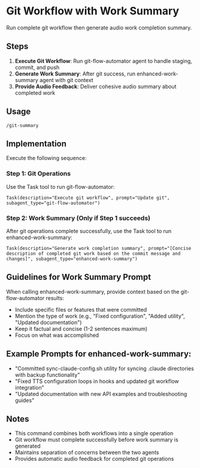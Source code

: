 # Git Workflow with Work Summary

Run complete git workflow then generate audio work completion summary.

## Steps

1. **Execute Git Workflow**: Run git-flow-automator agent to handle staging, commit, and push
2. **Generate Work Summary**: After git success, run enhanced-work-summary agent with git context
3. **Provide Audio Feedback**: Deliver cohesive audio summary about completed work

## Usage

```
/git-summary
```

## Implementation

Execute the following sequence:

### Step 1: Git Operations
Use the Task tool to run git-flow-automator:
```
Task(description="Execute git workflow", prompt="Update git", subagent_type="git-flow-automator")
```

### Step 2: Work Summary (Only if Step 1 succeeds)
After git operations complete successfully, use the Task tool to run enhanced-work-summary:
```
Task(description="Generate work completion summary", prompt="[Concise description of completed git work based on the commit message and changes]", subagent_type="enhanced-work-summary")
```

## Guidelines for Work Summary Prompt

When calling enhanced-work-summary, provide context based on the git-flow-automator results:
- Include specific files or features that were committed
- Mention the type of work (e.g., "Fixed configuration", "Added utility", "Updated documentation")
- Keep it factual and concise (1-2 sentences maximum)
- Focus on what was accomplished

## Example Prompts for enhanced-work-summary:
- "Committed sync-claude-config.sh utility for syncing .claude directories with backup functionality"
- "Fixed TTS configuration loops in hooks and updated git workflow integration"
- "Updated documentation with new API examples and troubleshooting guides"

## Notes

- This command combines both workflows into a single operation
- Git workflow must complete successfully before work summary is generated
- Maintains separation of concerns between the two agents
- Provides automatic audio feedback for completed git operations